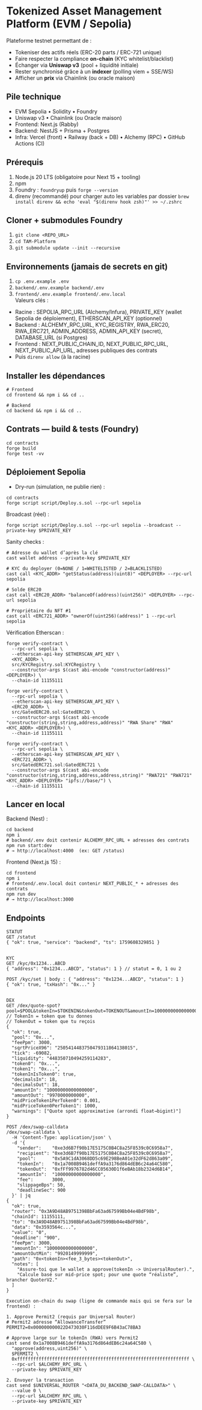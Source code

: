 # Tokenized Asset Management Platform (EVM / Sepolia)

Plateforme testnet permettant de :
- Tokeniser des actifs réels (ERC-20 parts / ERC-721 unique)
- Faire respecter la compliance **on-chain** (KYC whitelist/blacklist)
- Échanger via **Uniswap v3** (pool + liquidité initiale)
- Rester synchronisé grâce à un **indexer** (polling viem + SSE/WS)
- Afficher un **prix** via Chainlink (ou oracle maison)

## Pile technique
- EVM Sepolia • Solidity • Foundry
- Uniswap v3 • Chainlink (ou Oracle maison)
- Frontend: Next.js (Rabby)
- Backend: NestJS + Prisma + Postgres
- Infra: Vercel (front) • Railway (back + DB) • Alchemy (RPC) • GitHub Actions (CI)

## Prérequis
1. Node.js 20 LTS (obligatoire pour Next 15 + tooling)
2. npm
3. Foundry : ```foundryup``` puis ```forge --version```
4. direnv (recommandé) pour charger auto les variables par dossier ```brew install direnv && echo 'eval "$(direnv hook zsh)"' >> ~/.zshrc```

## Cloner + submodules Foundry
1. ```git clone <REPO_URL>```
2. ```cd TAM-Platform```
3. ```git submodule update --init --recursive```

## Environnements (jamais de secrets en git)
1. ```cp .env.example .env```
2. ```backend/.env.example backend/.env```
3. ```frontend/.env.example frontend/.env.local```  
Valeurs clés :
- Racine : SEPOLIA_RPC_URL (Alchemy/Infura), PRIVATE_KEY (wallet Sepolia de déploiement), ETHERSCAN_API_KEY (optionnel)
- Backend : ALCHEMY_RPC_URL, KYC_REGISTRY, RWA_ERC20, RWA_ERC721, ADMIN_ADDRESS, ADMIN_API_KEY (secret), DATABASE_URL (si Postgres)
- Frontend : NEXT_PUBLIC_CHAIN_ID, NEXT_PUBLIC_RPC_URL, NEXT_PUBLIC_API_URL, adresses publiques des contrats
- Puis ```direnv allow``` (à la racine)

## Installer les dépendances
```
# Frontend
cd frontend && npm i && cd ..

# Backend
cd backend && npm i && cd ..
```

## Contrats — build & tests (Foundry)
```
cd contracts
forge build
forge test -vv
```

## Déploiement Sepolia
- Dry-run (simulation, ne publie rien) :
```
cd contracts
forge script script/Deploy.s.sol --rpc-url sepolia
```

Broadcast (réel) :
```
forge script script/Deploy.s.sol --rpc-url sepolia --broadcast --private-key $PRIVATE_KEY
```

Sanity checks :
```
# Adresse du wallet d’après la clé
cast wallet address --private-key $PRIVATE_KEY

# KYC du deployer (0=NONE / 1=WHITELISTED / 2=BLACKLISTED)
cast call <KYC_ADDR> "getStatus(address)(uint8)" <DEPLOYER> --rpc-url sepolia

# Solde ERC20
cast call <ERC20_ADDR> "balanceOf(address)(uint256)" <DEPLOYER> --rpc-url sepolia

# Propriétaire du NFT #1
cast call <ERC721_ADDR> "ownerOf(uint256)(address)" 1 --rpc-url sepolia

```

Vérification Etherscan :
```
forge verify-contract \
  --rpc-url sepolia \
  --etherscan-api-key $ETHERSCAN_API_KEY \
  <KYC_ADDR> \
  src/KYCRegistry.sol:KYCRegistry \
  --constructor-args $(cast abi-encode "constructor(address)" <DEPLOYER>) \
  --chain-id 11155111

forge verify-contract \
  --rpc-url sepolia \
  --etherscan-api-key $ETHERSCAN_API_KEY \
  <ERC20_ADDR> \
  src/GatedERC20.sol:GatedERC20 \
  --constructor-args $(cast abi-encode "constructor(string,string,address,address)" "RWA Share" "RWA" <KYC_ADDR> <DEPLOYER>) \
  --chain-id 11155111

forge verify-contract \
  --rpc-url sepolia \
  --etherscan-api-key $ETHERSCAN_API_KEY \
  <ERC721_ADDR> \
  src/GatedERC721.sol:GatedERC721 \
  --constructor-args $(cast abi-encode "constructor(string,string,address,address,string)" "RWA721" "RWA721" <KYC_ADDR> <DEPLOYER> "ipfs://base/") \
  --chain-id 11155111
```

## Lancer en local
Backend (Nest) :
```
cd backend
npm i
# backend/.env doit contenir ALCHEMY_RPC_URL + adresses des contrats
npm run start:dev
# → http://localhost:4000  (ex: GET /status)
```

Frontend (Next.js 15) :
```
cd frontend
npm i
# frontend/.env.local doit contenir NEXT_PUBLIC_* + adresses des contrats
npm run dev
# → http://localhost:3000
```

## Endpoints
```
STATUT
GET /statut
{ "ok": true, "service": "backend", "ts": 1759608329851 }


KYC
GET /kyc/0x1234...ABCD
{ "address": "0x1234...ABCD", "status": 1 } // statut = 0, 1 ou 2

POST /kyc/set | body : { "address": "0x1234...ABCD", "status": 1 }
{ "ok": true, "txHash": "0x..." }


DEX
GET /dex/quote-spot?pool=$POOL&tokenIn=$TOKENIN&tokenOut=TOKENOUT&amountIn=10000000000000000"
// TokenIn = token que tu donnes
// TokenOut = token que tu reçois
{
  "ok": true,
  "pool": "0x...",
  "feePpm": 3000,
  "sqrtPriceX96": "2505414483750479311864138015",
  "tick": -69082,
  "liquidity": "448350710494259114283",
  "token0": "0x...",
  "token1": "0x...",
  "tokenInIsToken0": true,
  "decimalsIn": 18,
  "decimalsOut": 18,
  "amountIn": "10000000000000000",
  "amountOut": "9970000000000",
  "midPriceToken1PerToken0": 0.001,
  "midPriceToken0PerToken1": 1000,
  "warnings": ["Quote spot approximative (arrondi float→bigint)"]
}

POST /dex/swap-calldata
/dex/swap-calldata \
  -H 'Content-Type: application/json' \
  -d '{
    "sender":    "0xe3d6B7f90b17E5175C0B4C8a25F8539c0C6958a7",
    "recipient": "0xe3d6B7f90b17E5175C0B4C8a25F8539c0C6958a7",
    "pool":      "0x5A9C1dA3068DD5c69E298BeA01e32dF62d863a09",
    "tokenIn":   "0x1a7008B9461deffA9a3176d864dEB6c24a64C580",
    "tokenOut":  "0xfFf9976782d46CC05630D1f6eBAb18b2324d6B14",
    "amountIn":  "10000000000000000",
    "fee":       3000,
    "slippageBps": 50,
    "deadlineSec": 900
  }' | jq
{
  "ok": true,
  "router": "0x3A9D48AB9751398BbFa63ad67599Bb04e4BdF98b",
  "chainId": 11155111,
  "to": "0x3A9D48AB9751398BbFa63ad67599Bb04e4BdF98b",
  "data": "0x3593564c...",
  "value": "0",
  "deadline": "900",
  "feePpm": 3000,
  "amountIn": "10000000000000000",
  "amountOutMin": "9920149999999",
  "path": "0x<tokenIn><fee_3_bytes><tokenOut>",
  "notes": [
    "Assure-toi que le wallet a approve(tokenIn -> UniversalRouter).",
    "Calcule basé sur mid-price spot; pour une quote “réaliste”, brancher QuoterV2."
  ]
}

Execution on-chain du swap (ligne de commande mais qui se fera sur le frontend) :

1. Approve Permit2 (requis par Universal Router)
# Permit2 adresse “AllowanceTransfer”
PERMIT2=0x000000000022D473030F116dDEE9F6B43aC78BA3

# Approve large sur le tokenIn (RWA) vers Permit2
cast send 0x1a7008B9461deffA9a3176d864dEB6c24a64C580 \
  "approve(address,uint256)" \
  $PERMIT2 \
  0xffffffffffffffffffffffffffffffffffffffffffffffffffffffffffffffff \
  --rpc-url $ALCHEMY_RPC_URL \
  --private-key $PRIVATE_KEY

2. Envoyer la transaction
cast send $UNIVERSAL_ROUTER "<DATA_DU_BACKEND_SWAP-CALLDATA>" \
  --value 0 \
  --rpc-url $ALCHEMY_RPC_URL \
  --private-key $PRIVATE_KEY
```
